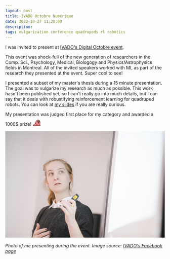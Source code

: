 ```yaml
---
layout: post
title: IVADO Octobre Numérique
date: 2022-10-27 11:20:00
description:
tags: vulgarization conference quadrupeds rl robotics
---
```


I was invited to present at [IVADO's Digital Octobre event](https://ivado.ca/en/events/ivado-digital-october-2022/).

This event was shock-full of the new generation of researchers in the Comp. Sci., Psychology, Medical, Biologogy and Physics/Astrophysics fields in Montreal.
All of the invited speakers worked with ML as part of the research they presented at the event. Super cool to see!

I presented a subset of my master's thesis during a 15 minute presentation. 
The goal was to vulgarize my research as much as possible.
This work hasn't been published yet, so I can't really go into much details, but I can say that it deals
with robustifying reinforcement learning for quadruped robots.
You can look at [my slides](https://docs.google.com/presentation/d/1WseemCwGYg1pdZx7lHDFR5czjfosMkSFxXDEUTMup0U/edit?usp=sharing) 
if you are really curious.

My presentation was judged first place for my category and awarded a 1000$ prize! <img style='display:inline; height:2em;' src='/assets/img/emojis/60fps_parrot.gif'>

<img src="/assets/img/ivado_octobre_numerique/image_720.png" style="max-width:100%"/>

<em>Photo of me presenting during the event. Image source: <a href="https://www.facebook.com/ivado.qc">IVADO's Facebook page</a></em>

